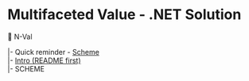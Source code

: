 # Multifaceted Value - .NET Solution
:diamond_shape_with_a_dot_inside: N-Val

|- Quick reminder - [Scheme](https://github.com/Kyriosity/use-dev/tree/main/readme+/N-Val)\
|- [Intro (README first)](https://github.com/Kyriosity/use-dev/tree/main/readme+/N-Val)\
|- SCHEME
